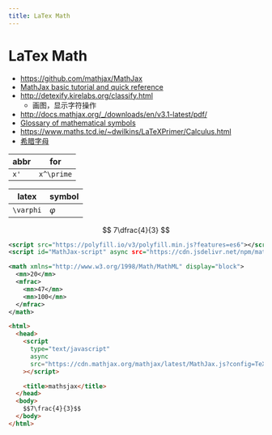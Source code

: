 ```yaml
---
title: LaTex Math
---
```


# LaTex Math

- https://github.com/mathjax/MathJax
- [MathJax basic tutorial and quick reference](https://math.meta.stackexchange.com/a/19678/636093)
- http://detexify.kirelabs.org/classify.html
  - 画图，显示字符操作
- http://docs.mathjax.org/_/downloads/en/v3.1-latest/pdf/
- [Glossary of mathematical symbols](https://en.wikipedia.org/wiki/Glossary_of_mathematical_symbols)
- https://www.maths.tcd.ie/~dwilkins/LaTeXPrimer/Calculus.html
- [希腊字母](https://zh.wikipedia.org/wiki/希腊字母)

| abbr | for        |
| ---- | ---------- |
| `x'` | `x^\prime` |

| latex     | symbol    |
| --------- | --------- |
| `\varphi` | $\varphi$ |

$$
7\dfrac{4}{3}
$$

```xml title="MathML"
<script src="https://polyfill.io/v3/polyfill.min.js?features=es6"></script>
<script id="MathJax-script" async src="https://cdn.jsdelivr.net/npm/mathjax@3/es5/tex-mml-chtml.js"></script>

<math xmlns="http://www.w3.org/1998/Math/MathML" display="block">
  <mn>20</mn>
  <mfrac>
    <mn>47</mn>
    <mn>100</mn>
  </mfrac>
</math>
```

```html
<html>
  <head>
    <script
      type="text/javascript"
      async
      src="https://cdn.mathjax.org/mathjax/latest/MathJax.js?config=TeX-MML-AM_CHTML"
    ></script>

    <title>mathsjax</title>
  </head>
  <body>
    $$7\frac{4}{3}$$
  </body>
</html>
```
